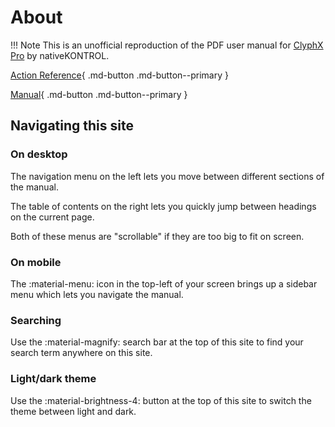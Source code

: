# About

!!! Note
    This is an unofficial reproduction of the PDF user manual for [ClyphX Pro](https://isotonikstudios.com/product/clyphx-pro/) by nativeKONTROL.

[Action Reference](/action-reference/global-actions){ .md-button .md-button--primary }

[Manual](/manual/core-concepts){ .md-button .md-button--primary }

## Navigating this site

### On desktop

The navigation menu on the left lets you move between different sections of the manual. 

The table of contents on the right lets you quickly jump between headings on the current page.

Both of these menus are "scrollable" if they are too big to fit on screen.

### On mobile

The :material-menu: icon in the top-left of your screen brings up a sidebar menu which lets you navigate the manual.

### Searching

Use the :material-magnify: search bar at the top of this site to find your search term anywhere on this site.

### Light/dark theme

Use the :material-brightness-4: button at the top of this site to switch the theme between light and dark.

